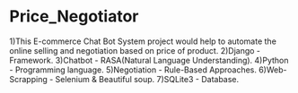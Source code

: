 # Price_Negotiator
1)This E-commerce Chat Bot System project would help to automate the online selling and negotiation based on price of product.
2)Django                       - Framework.
3)Chatbot                      - RASA(Natural Language Understanding).
4)Python                       - Programming language.
5)Negotiation                  - Rule-Based Approaches.
6)Web-Scrapping                - Selenium & Beautiful soup.
7)SQLite3                      - Database.
